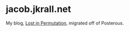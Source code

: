 jacob.jkrall.net
==================

My blog, [Lost in Permutation](http://jacob.jkrall.net), migrated off of Posterous.
